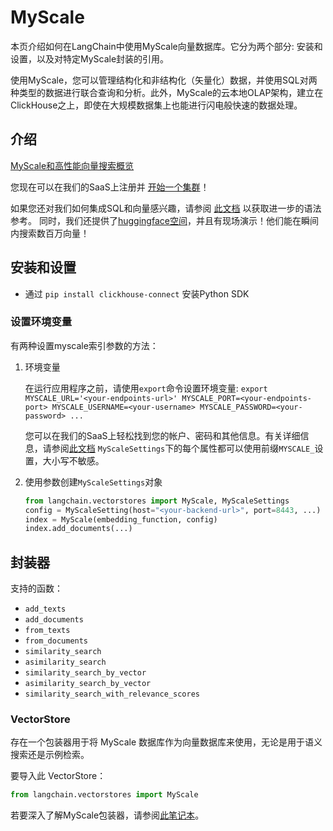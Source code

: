 # MyScale

本页介绍如何在LangChain中使用MyScale向量数据库。它分为两个部分: 安装和设置，以及对特定MyScale封装的引用。

使用MyScale，您可以管理结构化和非结构化（矢量化）数据，并使用SQL对两种类型的数据进行联合查询和分析。此外，MyScale的云本地OLAP架构，建立在ClickHouse之上，即使在大规模数据集上也能进行闪电般快速的数据处理。

## 介绍

[MyScale和高性能向量搜索概览](https://docs.myscale.com/en/overview/)

您现在可以在我们的SaaS上注册并 [开始一个集群](https://docs.myscale.com/en/quickstart/)！

如果您还对我们如何集成SQL和向量感兴趣，请参阅 [此文档](https://docs.myscale.com/en/vector-reference/) 以获取进一步的语法参考。
同时，我们还提供了[huggingface空间](https://huggingface.co/myscale)，并且有现场演示！他们能在瞬间内搜索数百万向量！

## 安装和设置
- 通过 `pip install clickhouse-connect` 安装Python SDK

### 设置环境变量

有两种设置myscale索引参数的方法：

1. 环境变量

    在运行应用程序之前，请使用`export`命令设置环境变量:
    `export MYSCALE_URL='<your-endpoints-url>' MYSCALE_PORT=<your-endpoints-port> MYSCALE_USERNAME=<your-username> MYSCALE_PASSWORD=<your-password> ...`

    您可以在我们的SaaS上轻松找到您的帐户、密码和其他信息。有关详细信息，请参阅[此文档](https://docs.myscale.com/zh/cluster-management/)
    `MyScaleSettings`下的每个属性都可以使用前缀`MYSCALE_`设置，大小写不敏感。

2. 使用参数创建`MyScaleSettings`对象
    ```python
    from langchain.vectorstores import MyScale, MyScaleSettings
    config = MyScaleSetting(host="<your-backend-url>", port=8443, ...)
    index = MyScale(embedding_function, config)
    index.add_documents(...)
    ```
## 封装器
支持的函数：
- `add_texts`
- `add_documents`
- `from_texts`
- `from_documents`
- `similarity_search`
- `asimilarity_search`
- `similarity_search_by_vector`
- `asimilarity_search_by_vector`
- `similarity_search_with_relevance_scores`

### VectorStore

存在一个包装器用于将 MyScale 数据库作为向量数据库来使用，无论是用于语义搜索还是示例检索。

要导入此 VectorStore：
```python
from langchain.vectorstores import MyScale
```
若要深入了解MyScale包装器，请参阅[此笔记本](../modules/indexes/vectorstores/examples/myscale.ipynb)。